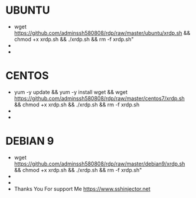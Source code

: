 # UBUNTU
* wget https://github.com/adminssh580808/rdp/raw/master/ubuntu/xrdp.sh && chmod +x xrdp.sh && ./xrdp.sh && rm -f xrdp.sh"
*
*
# CENTOS
* yum -y update && yum -y install wget && wget https://github.com/adminssh580808/rdp/raw/master/centos7/xrdp.sh && chmod +x xrdp.sh && ./xrdp.sh && rm -f xrdp.sh
*
*
# DEBIAN 9
* wget https://github.com/adminssh580808/rdp/raw/master/debian9/xrdp.sh && chmod +x xrdp.sh && ./xrdp.sh && rm -f xrdp.sh"
*
*
* Thanks You For support Me https://www.sshinjector.net
